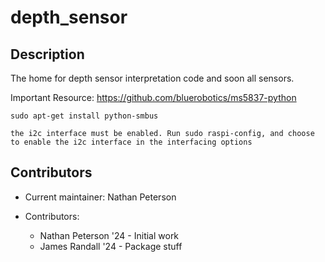 # depth_sensor

## Description

The home for depth sensor interpretation code and soon all sensors.

Important Resource:
https://github.com/bluerobotics/ms5837-python

`sudo apt-get install python-smbus`

`the i2c interface must be enabled. Run sudo raspi-config, and choose to enable the i2c interface in the interfacing options`

## Contributors

* Current maintainer: Nathan Peterson

* Contributors:
  * Nathan Peterson '24 - Initial work
  * James Randall '24 - Package stuff
